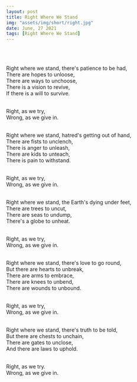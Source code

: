 ```yaml
---
layout: post
title: Right Where We Stand
img: "assets/img/short/right.jpg"
date: June, 27 2021
tags: [Right Where We Stand]
---
```

  
<br><br>
<div align="left">

Right where we stand, there's patience to be had, <br>
There are hopes to unloose,<br>
There are ways to unchoose,<br>
There is a vision to revive, <br>
If there is a will to survive. <br><br>

Right, as we try, <br>
Wrong, as we give in.<br><br>

Right where we stand, hatred's getting out of hand,<br>
There are fists to unclench,<br>
There is anger to unleash,<br>
There are kids to unteach, <br>
There is pain to withstand.<br><br>

Right, as we try, <br>
Wrong, as we give in.<br><br>

Right where we stand, the Earth's dying under feet,<br>
There are trees to uncut,<br>
There are seas to undump,<br>
There's a globe to unheat.<br><br>

Right, as we try, <br>
Wrong, as we give in.<br><br>

Right where we stand, there's love to go round, <br>
But there are hearts to unbreak,<br>
There are arms to embrace,<br>
There are knees to unbend,<br>
There are wounds to unbound.<br><br>

Right, as we try, <br>
Wrong, as we give in.<br><br>

Right where we stand, there's truth to be told,<br>
But there are chests to unchain,<br>
There are gates to unclose,<br>
And there are laws to uphold.<br><br>

Right, as we try.<br>
Wrong, as we give in.<br><br>




</div>
<br><br>
<br><br>
<br><br>
<br><br>
<br><br>
<br><br>  
